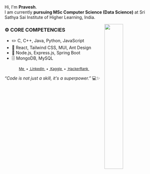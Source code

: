 Hi, I'm **Pravesh**.  
I am currently **pursuing MSc Computer Science (Data Science)** at Sri Sathya Sai Institute of Higher Learning, India.

<picture>
    <img align="right" width="35%" src="http://github-profile-summary-cards.vercel.app/api/cards/stats?username=PraveshSubba&theme=tokyonight">
</picture>

### ⚙️ CORE COMPETENCIES
- ✏️ C, C++, Java, Python, JavaScript  
- 🎨 React, Tailwind CSS, MUI, Ant Design  
- 🔧 Node.js, Express.js, Spring Boot  
- 🗄️ MongoDB, MySQL
<p align='center'>
  <sub>
    <a href="https://portfolio-pravesh-subbas-projects.vercel.app/">Me&nbsp;</a> • 
    <a href="https://www.linkedin.com/in/pravesh-subba-53426a24b">&nbsp;LinkedIn&nbsp;</a> • 
    <a href="https://www.kaggle.com/praveshsubba">&nbsp;Kaggle&nbsp;</a> • 
    <a href="https://www.hackerrank.com/profile/praveshsubba81">&nbsp;HackerRank&nbsp;</a>
  </sub>
</p>

*“Code is not just a skill, it's a superpower.”* 💻✨ 
